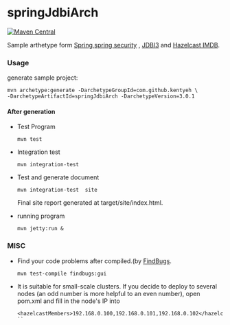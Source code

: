 # springJdbiArch

[![Maven Central](https://maven-badges.herokuapp.com/maven-central/com.github.kentyeh/springJdbiArch/badge.svg)](https://maven-badges.herokuapp.com/maven-central/com.github.kentyeh/springJdbiArch)


Sample arthetype form [Spring](http://projects.spring.io/spring-framework/),[spring security](http://projects.spring.io/spring-security/) , [JDBI3](http://jdbi.org/) and [Hazelcast IMDB](https://docs.hazelcast.com/imdg/4.2/index.html).

### Usage ###
generate sample project:
```
mvn archetype:generate -DarchetypeGroupId=com.github.kentyeh \
-DarchetypeArtifactId=springJdbiArch -DarchetypeVersion=3.0.1
```
#### After generation ####
* Test Program

  ```
  mvn test 
  ```
* Integration test

  ```
  mvn integration-test 
  ```
* Test and generate document

  ```
  mvn integration-test  site
  ```
  
  Final site report generated at target/site/index.html.
  
* running program

  ```
  mvn jetty:run &
  ```

### MISC

* Find your code problems after compiled.(by [FindBugs](http://findbugs.sourceforge.net/).

  ```
  mvn test-compile findbugs:gui
  ```

* It is suitable for small-scale clusters. If you decide to deploy to several nodes (an odd number is more helpful to an even number), open pom.xml and fill in the node's IP into <hazelcastMembers>

  ```
  <hazelcastMembers>192.168.0.100,192.168.0.101,192.168.0.102</hazelcastMembers>
  ``
